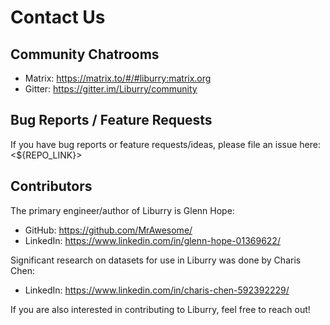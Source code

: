 # Contact Us

## Community Chatrooms
* Matrix: <https://matrix.to/#/#liburry:matrix.org>
* Gitter: <https://gitter.im/Liburry/community>

## Bug Reports / Feature Requests
If you have bug reports or feature requests/ideas, please file an issue here: <${REPO_LINK}>

## Contributors
The primary engineer/author of Liburry is Glenn Hope:
* GitHub: <https://github.com/MrAwesome/>
* LinkedIn: <https://www.linkedin.com/in/glenn-hope-01369622/>

Significant research on datasets for use in Liburry was done by Charis Chen:
* LinkedIn: <https://www.linkedin.com/in/charis-chen-592392229/>

If you are also interested in contributing to Liburry, feel free to reach out!
